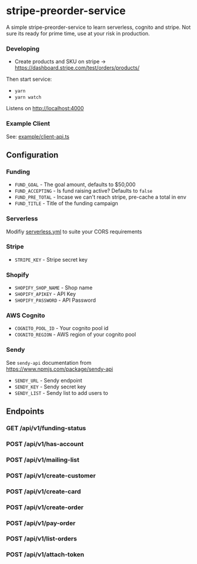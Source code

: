 # stripe-preorder-service

A simple stripe-preorder-service to learn serverless, cognito and stripe. Not sure its ready for prime time, use at your risk in production.


### Developing

 * Create products and SKU on stripe -> https://dashboard.stripe.com/test/orders/products/

Then start service:


 * `yarn`
 * `yarn watch`
 
 Listens on [http://localhost:4000](http://localhost:4000)
 
### Example Client

See: [example/client-api.ts](example/client-api.ts)

## Configuration

### Funding

 * `FUND_GOAL` - The goal amount, defaults to $50,000
 * `FUND_ACCEPTING` - Is fund raising active? Defaults to `false`
 * `FUND_PRE_TOTAL` - Incase we can't reach stripe, pre-cache a total in env
 * `FUND_TITLE` - Title of the funding campaign

### Serverless

Modifiy [serverless.yml](serverless.yml) to suite your CORS requirements

### Stripe

 * `STRIPE_KEY` - Stripe secret key

### Shopify
 * `SHOPIFY_SHOP_NAME` - Shop name
 * `SHOPIFY_APIKEY` - API Key
 * `SHOPIFY_PASSWORD` - API Password

### AWS Cognito

 * `COGNITO_POOL_ID` - Your cognito pool id
 * `COGNITO_REGION` - AWS region of your cognito pool

### Sendy

See `sendy-api` documentation from https://www.npmjs.com/package/sendy-api

 * `SENDY_URL` - Sendy endpoint
 * `SENDY_KEY` - Sendy secret key
 * `SENDY_LIST` - Sendy list to add users to

## Endpoints

### GET /api/v1/funding-status

### POST /api/v1/has-account

### POST /api/v1/mailing-list

### POST /api/v1/create-customer

### POST /api/v1/create-card

### POST /api/v1/create-order

### POST /api/v1/pay-order

### POST /api/v1/list-orders

### POST /api/v1/attach-token
